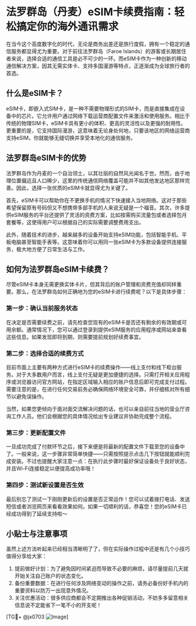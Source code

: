 # 法罗群岛（丹麦）eSIM卡续费指南：轻松搞定你的海外通讯需求

在当今这个高度数字化的时代，无论是商务出差还是旅行度假，拥有一个稳定的通信服务都显得尤为重要。对于前往法罗群岛（Faroe Islands）的游客或长期居住者来说，选择合适的通信工具是必不可少的一环。而eSIM卡作为一种创新的移动通信解决方案，因其无需实体卡、支持多国漫游等特点，正逐渐成为全球旅行者的首选。

## 什么是eSIM卡？

eSIM卡，即嵌入式SIM卡，是一种不需要物理形式的SIM卡，而是直接集成在设备中的芯片。它允许用户通过网络下载运营商配置文件来激活和使用服务。相比于传统的物理SIM卡，eSIM卡具有更小的体积、更高的灵活性以及更强的耐用性。更重要的是，它支持国际漫游，这意味着无论身处何地，只要该地区的网络运营商支持eSIM，你就能够无缝切换并享受本地化的通信服务。

## 法罗群岛eSIM卡的优势

法罗群岛作为丹麦的一个自治领土，以其壮丽的自然风光闻名于世。然而，由于地理位置偏远且人口稀少，这里的传统通信网络覆盖可能并不如其他发达地区那样完善。因此，选择一张优质的eSIM卡就显得尤为关键了。

首先，eSIM卡可以帮助你在不更换手机的情况下快速接入当地网络。这对于那些希望保留原有号码但又不想携带多部手机的人来说无疑是一个福音。其次，许多提供eSIM服务的平台还提供了灵活的资费方案，比如按需购买流量包或者选择包月套餐等，这使得用户可以根据自己的实际需要调整费用支出。

此外，随着技术的进步，越来越多的设备开始支持eSIM功能，包括智能手机、平板电脑甚至智能手表等。这意味着你可以用同一张eSIM卡为多款设备提供连接服务，极大地方便了日常生活与工作。

## 如何为法罗群岛eSIM卡续费？

尽管eSIM卡本身无需更换实体卡片，但其背后的账户管理和资费充值却同样重要。那么，在法罗群岛如何正确地为您的eSIM卡进行续费呢？以下是具体步骤：

### 第一步：确认当前服务状态
在决定是否需要续费之前，请先检查您现有的eSIM卡是否还有剩余的有效期或可用余额。通常情况下，您可以通过登录到提供eSIM服务的应用程序或网站来查看这些信息。如果发现即将到期，则需要提前规划好续费事宜。

### 第二步：选择合适的续费方式
目前市面上主要有两种方式进行eSIM卡的续费操作——线上支付和线下柜台服务。对于大多数用户而言，线上支付无疑是更加便捷的选择。只需打开相关应用程序或浏览器访问官方网站，在指定区域输入相应的账户信息后即可完成支付过程。需要注意的是，在进行任何交易前务必确保网络环境安全可靠，并仔细核对所有细节以避免误操作。

当然，如果您更倾向于面对面交流解决问题的话，也可以亲自前往当地的营业厅咨询工作人员。他们会根据您的具体情况给出专业建议并协助完成整个流程。

### 第三步：更新配置文件
一旦成功完成了付款环节之后，接下来便是将最新的配置文件下载至您的设备中了。一般来说，这一步骤非常简单快捷——只需按照提示点击几下按钮就能顺利完成安装。不过也提醒大家注意一点：在执行此步骤时最好保证设备处于良好状态，并且Wi-Fi连接稳定以便提高成功率哦！

### 第四步：测试新设置是否生效
最后别忘了测试一下刚刚更新后的设置是否正常运作！您可以试着拨打电话、发送短信或者浏览网页来看看效果如何。如果一切顺利的话，恭喜您！您的eSIM卡已经成功得到了延续支持啦～

## 小贴士与注意事项

虽然上述方法听起来已经相当清晰明了了，但在实际操作过程中还是有几个小技巧值得分享给大家：

1. 提前做好计划：为了避免因时间紧迫而导致不必要的麻烦，请尽量提前几天就开始关注自己账户的状态变化。
2. 备份重要数据：在进行任何涉及网络变动的操作之前，请务必备份好手机内的重要资料以防万一出现意外情况。
3. 关注优惠活动：很多供应商都会不定期推出各种促销活动，不妨多多留意相关信息说不定能省下一笔不小的开支呢！

[TG💪+ @jx0703 ![Image](https://github.com/user-attachments/assets/dbca1d08-cadb-493c-b0ec-ad6f7a83f270)]